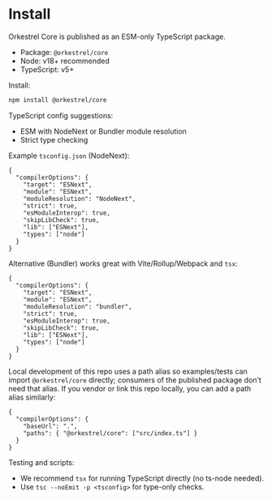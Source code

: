 # Install

Orkestrel Core is published as an ESM-only TypeScript package.

- Package: `@orkestrel/core`
- Node: v18+ recommended
- TypeScript: v5+

Install:

```sh
npm install @orkestrel/core
```

TypeScript config suggestions:

- ESM with NodeNext or Bundler module resolution
- Strict type checking

Example `tsconfig.json` (NodeNext):

```jsonc
{
  "compilerOptions": {
    "target": "ESNext",
    "module": "ESNext",
    "moduleResolution": "NodeNext",
    "strict": true,
    "esModuleInterop": true,
    "skipLibCheck": true,
    "lib": ["ESNext"],
    "types": ["node"]
  }
}
```

Alternative (Bundler) works great with Vite/Rollup/Webpack and `tsx`:

```jsonc
{
  "compilerOptions": {
    "target": "ESNext",
    "module": "ESNext",
    "moduleResolution": "bundler",
    "strict": true,
    "esModuleInterop": true,
    "skipLibCheck": true,
    "lib": ["ESNext"],
    "types": ["node"]
  }
}
```

Local development of this repo uses a path alias so examples/tests can import `@orkestrel/core` directly; consumers of the published package don’t need that alias. If you vendor or link this repo locally, you can add a path alias similarly:

```jsonc
{
  "compilerOptions": {
    "baseUrl": ".",
    "paths": { "@orkestrel/core": ["src/index.ts"] }
  }
}
```

Testing and scripts:

- We recommend `tsx` for running TypeScript directly (no ts-node needed).
- Use `tsc --noEmit -p <tsconfig>` for type-only checks.
